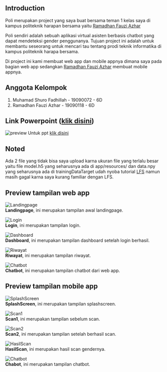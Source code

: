 ## Introduction

Poli merupakan project yang saya buat bersama teman 1 kelas saya di kampus politeknik harapan bersama yaitu [Ramadhan Fauzi Azhar](https://github.com/DhaniFauzi/)

Poli sendiri adalah sebuah aplikasi virtual asisten berbasis chatbot yang dapat mendeteksi gender penggunanya. Tujuan project ini adalah untuk membantu seseorang untuk mencari tau tentang prodi teknik informatika di kampus politeknik harapa bersama.

Di project ini kami membuat web app dan mobile appnya dimana saya pada bagian web app sedangkan [Ramadhan Fauzi Azhar](https://github.com/DhaniFauzi/) membuat mobile appnya.

## Anggota Kelompok
1. Muhamad Shuro Fadhillah - 19090072 - 6D
2. Ramadhan Fauzi Azhar - 19090118 - 6D

## Link Powerpoint ([klik disini](https://docs.google.com/presentation/d/10fo4D1fDanBXjrmUoQPyTgO2SSrXGNjB/edit?usp=sharing&ouid=114853264552823981626&rtpof=true&sd=true))
![preview](https://i.ibb.co/kc0hkJw/Whats-App-Image-2022-06-24-at-17-56-55.jpg)
Untuk ppt [klik disini](https://docs.google.com/presentation/d/10fo4D1fDanBXjrmUoQPyTgO2SSrXGNjB/edit?usp=sharing&ouid=114853264552823981626&rtpof=true&sd=true)

## Noted

Ada 2 file yang tidak bisa saya upload karna ukuran file yang terlalu besar yaitu file model.h5 yang seharusnya ada di app/resources/ dan data.npy yang seharusnya ada di trainingDataTarget udah nyoba tutorial [LFS](https://git-lfs.github.com/) namun masih gagal karna saya kurang familiar dengan LFS.

## Preview tampilan web app
![Landingpage](https://i.ibb.co/x2GMMYH/image.png) <br />
**Landingpage**, ini merupakan tampilan awal landingpage. <br />

![Login](https://i.ibb.co/BjQX2Lk/image.png) <br />
**Login**, ini merupakan tampilan login. <br />

![Dashboard](https://i.ibb.co/ZYnJwqc/image.png) <br />
**Dashboard**, ini merupakan tampilan dashboard setelah login berhasil. <br />

![Riwayat](https://i.ibb.co/X2RBMC8/image.png) <br />
**Riwayat**, ini merupakan tampilan riwayat. <br />

![Chatbot](https://i.ibb.co/v3kXw8p/image.png) <br />
**Chatbot**, ini merupakan tampilan chatbot dari web app. <br />

## Preview tampilan mobile app
![SplashScreen](https://raw.githubusercontent.com/DhaniFauzi/BigProV2/main/Screenshot%20projek/Splash%20Screen.jpg) <br />
**SplashScreen**, ini merupakan tampilan splashscreen. <br />

![Scan1](https://raw.githubusercontent.com/DhaniFauzi/BigProV2/main/Screenshot%20projek/Scan.jpg) <br />
**Scan1**, ini merupakan tampilan sebelum scan. <br />

![Scan2](https://raw.githubusercontent.com/DhaniFauzi/BigProV2/main/Screenshot%20projek/Scan%202.jpg) <br />
**Scan2**, ini merupakan tampilan setelah berhasil scan. <br />

![HasilScan](https://raw.githubusercontent.com/DhaniFauzi/BigProV2/main/Screenshot%20projek/Hasil%20Scan.jpg) <br />
**HasilScan**, ini merupakan hasil scan gendernya. <br />


![Chatbot](https://raw.githubusercontent.com/DhaniFauzi/BigProV2/main/Screenshot%20projek/ChatBot.jpg) <br />
**Chabot**, ini merupakan tampilan chatbot.<br />







